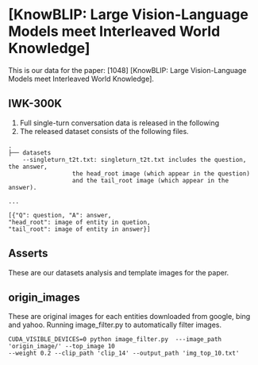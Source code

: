 # [KnowBLIP: Large Vision-Language Models meet Interleaved World Knowledge]

This is our data for the paper: [1048] [KnowBLIP: Large Vision-Language Models meet Interleaved World Knowledge].

## IWK-300K
1. Full single-turn conversation data is released in the following
2. The released dataset consists of the following files.
```
.
├── datasets
	--singleturn_t2t.txt: singleturn_t2t.txt includes the question, the answer,
			      the head_root image (which appear in the question)
			      and the tail_root image (which appear in the answer).
		
...   
```
```shell
[{"Q": question, "A": answer,
"head_root": image of entity in quetion,
"tail_root": image of entity in answer}]
```

## Asserts

These are our datasets analysis and template images for the paper.

## origin_images

These are original images for each entities downloaded from google, bing and yahoo. Running image_filter.py to automatically filter images.

```shell
CUDA_VISIBLE_DEVICES=0 python image_filter.py  ---image_path 'origin_image/' --top_image 10
--weight 0.2 --clip_path 'clip_14' --output_path 'img_top_10.txt'
```
